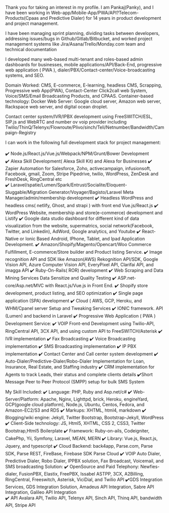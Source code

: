 Thank you for taking an interest in my profile. I am Pankaj(Panky), and I have been working in Web-app/Mobile-App/PWA/API?Telecom-Products(Cpaas and Predictive Dialer) for 14 years in product development and project management.

I have been managing sprint planning, dividing tasks between developers, addressing issues/bugs in Github/Gitlab/Bitbucket, and worked project management systems like Jira/Asana/Trello/Monday.com  team and technical documentation  

I developed many web-based multi-tenant and roles-based admin dashboards for businesses,  mobile applications/API/Back-End, progressive web application ( PWA ), dialer/PBX/Contact-center/Voice-broadcasting systems, and SEO. 

Domain Worked: CMS, E-commerce, E-learning, headless CMS, Scrapping,  Progressive web App(PWA), Contact-Center Click2call web System,  Voice/SMS/Email Broadcasting Products, and CPAAS. 
Container-based technology: Docker
Web Server: Google cloud server, Amazon web server, Rackspace web server, and digital ocean droplet.

Contact center system/IVR/IPBX development using FreeSWITCH/ESL, SIP.js and WebRTC and number ov voip provider including Twilio/ThinQ/Telenyx/Flowroute/Plivo/sinch/Teli/Netnumber/Bandwidth/Campaign-Registry

I can work in the following full development stack for project management:
</br> </br>
✔️  Node.js/React.js/Vue.js/Webpack/NPM/Grunt/Bower Development </br>
✔️ Alexa Skill Development( Alexa Skill Kit) and Alexa for Businesses 
✔️  Zapier Automation for Salesforce, Zoho, activecampaign, infusionsoft, Facebook, gmail, Zoom, Stripe Pipedrive, twilio, WordPress, ZenDesk and FreshDesk, RingCentral  etc  
✔️  Laravel/spatie/Lumen/Spark/Entrust/Socialite/Eloquent-Sluggable/Migration Generator/Voyager/Bagisto/Laravel Meta Manager/admin/membership development
✔️ Headless WordPress and headless cms( netlify, Ghost, and strapi ) with front end Vue.js/React.js 
✔️ WordPress Website, membership and store(e-commerce) development and Listify
✔️ Google data studio dashboard for different kind of data visualization from the website, supermatrics, social network(Facebook, Twitter, and Linkedin), AdWord, Google analytics, and Youtube 
✔️  React-Native or Ionic Based Android, IPhone, Tablet, and Ipad Application Development.
✔️ Amazon/Shopify/Magento/Opencart/Woo Commerce Fulfillment, E-commerce/Store 
      builder and Product listing Service.
✔️  Image recognition API and SDK like Amazon(AWS) Rekognition API/SDK, Google Vision 
      API, Azure Computer Vision API, EveryPixel API, Clarifai API, and imagga API
✔️  Ruby-On-Rails( ROR) development 
✔️  Web Scraping and Data Mining Services Data Sensitize and Quality Testing
✔️  ASP.net-core/Asp.net/MVC with React.js/Vue.js in Front End. 
✔️  Shopify store development, product listing, and SEO optimization
✔️  Single page application (SPA) development
✔️  Cloud ( AWS, GCP, Heroku, and WHM/Cpanel server Setup and Tweaking Services
✔️  IONIC framework. API (Lumen) and backend in Laravel 
✔️  Progressive Web Application ( PWA ) Development Service:
✔️ VOIP Front-end Development using Twilio-API, RingCentral API, 3CX API, and using custom API to FreeSWITCH/Asterisk
✔️ IVR implementation
✔️ Fax Broadcasting
✔️ Voice Broadcasting implementation
✔️ SMS Broadcasting implementation
✔️ IP PBX implementation
✔️ Contact Center and Call center system development 
✔️ Auto-Dialer/Predictive-Dialer/Robo-Dialer Implementation for Loan, Insurance, Real Estate, and Staffing industry
✔️ CRM implementation for Agents to track Leads, their status and complete clients details
✔️Short Message Peer to Peer Protocol (SMPP) setup for bulk SMS System

My Skill Included:
✔️  Language: PHP, Ruby and Asp.net/c# 
✔️  Web-Server/Platform: Apache, Nginx, Lighttpd, brick, Heroku, engineYard, GCP(google 
      cloud platform), Node.js, Ubuntu, Centos, Fedora, and Amazon-EC2/S3 and RDS
✔️  Markups: XHTML, html4, markdown
✔️  Blogging/wiki engine: Jekyll, Twitter Bootstrap, Bootstrap-Jekyll, WordPress
✔️  Client-Side technology: JS, Html5, XHTML, CSS 2, CSS3, Twitter Bootstrap,Html5    Boilerplate
✔️  Framework: Ruby-on-ails, Codeigniter, CakePhp, Yii, Symfony, Laravel, MEAN, MERN 
✔️  Library:  Vue.js, React.js, Jquery, and typescript
✔️   Cloud Backend: back4app, Parse.com, Parse SDK, Parse REST, FireBase, Firebase SDK Parse Cloud 
✔️ VOIP Auto Dialer, Predictive Dialer, Robo Dialer, IPPBX solution, Fax Broadcast, Voicemail, and SMS broadcasting Solution:
✔️ OpenSource and Paid Telephony: Newfies-dialer, FusionPBX, Elastix, FreePBX, Issabel ASTPP, 3CX, A2Billing, RingCentral, Freeswitch, Asterisk, ViciDial, and Twilio API
✔️GDS Integration Services, GDS Integration Solution, Amadeus API Integration, Sabre API Integration, Galileo API Integration  
✔️ API Avalara API, Twilio API, Telenyx API, Sinch API, Thinq API, bandwidth API, Stripe API 
